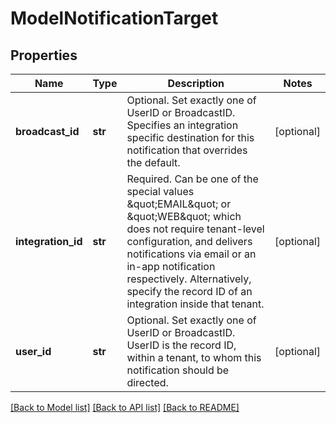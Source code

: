 # ModelNotificationTarget

## Properties
Name | Type | Description | Notes
------------ | ------------- | ------------- | -------------
**broadcast_id** | **str** | Optional. Set exactly one of UserID or BroadcastID. Specifies an integration specific destination for this notification that overrides the default. | [optional] 
**integration_id** | **str** | Required. Can be one of the special values \&quot;EMAIL\&quot; or \&quot;WEB\&quot; which does not require tenant-level configuration, and delivers notifications via email or an in-app notification respectively. Alternatively, specify the record ID of an integration inside that tenant. | [optional] 
**user_id** | **str** | Optional. Set exactly one of UserID or BroadcastID. UserID is the record ID, within a tenant, to whom this notification should be directed. | [optional] 

[[Back to Model list]](../README.md#documentation-for-models) [[Back to API list]](../README.md#documentation-for-api-endpoints) [[Back to README]](../README.md)


